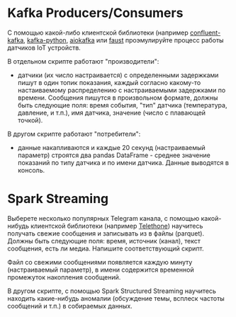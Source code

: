 # Kafka Producers/Consumers

С помощью какой-либо клиентской библиотеки (например [confluent-kafka](https://pypi.org/project/confluent-kafka/), [kafka-python](https://pypi.org/project/kafka-python/), [aiokafka](https://pypi.org/project/aiokafka/) или [faust](https://pypi.org/project/faust-streaming/) проэмулируйте процесс работы датчиков IoT устройств.

В отдельном скрипте работают "производители":
- датчики (их число настраивается) с определенными задержками пишут в один топик показания, каждый согласно какому-то настаиваемому распределению с настраиваемыми задержками по времени. Сообщения пишутся в произвольном формате, должны быть следующие поля: время события, "тип" датчика (температура, давление, и т.п.), имя датчика, значение (число с плавающей точкой). 

В другом скрипте работают "потребители":
- данные накапливаются и каждые 20 секунд (настраиваемый параметр) строятся два pandas DataFrame - среднее значение показаний по типу датчика и по имени датчика. Данные выводятся в консоль.

# Spark Streaming

Выберете несколько популярных Telegram канала, с помощью какой-нибудь клиентской библиотеки (например [Telethone](https://github.com/LonamiWebs/Telethon)) научитесь получать свежие сообщения и записывать из в файлы (parquet). Должны быть следующие поля: время, источник (канал), текст сообщения, есть ли медиа. Напишите соответствующий скрипт.

Файл со свежими сообщениями появляется каждую минуту (настраиваемый параметр), в имени содержится временной промежуток накопления сообщений. 

В другом скрипте, с помощью Spark Structured Streaming научитесь находить какие-нибудь аномалии (обсуждение темы, всплеск частоты сообщений и т.п.) в собираемых данных. 
